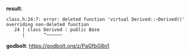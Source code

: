 **result**:
```
class.h:24:7: error: deleted function 'virtual Derived::~Derived()' overriding non-deleted function
   24 | class Derived : public Base
      |       ^~~~~~~
```
**godbolt**: https://godbolt.org/z/PaGfbG8n1
